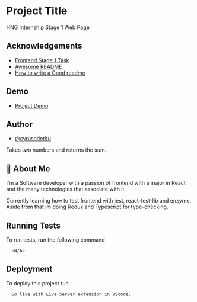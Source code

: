 # Project Title

HNG Internship Stage 1 Web Page

## Acknowledgements

- [Frontend Stage 1 Task](https://hngix.slack.com/archives/C05QU2Y9SSY/p1693909484734409)
- [Awesome README](https://github.com/matiassingers/awesome-readme)
- [How to write a Good readme](https://bulldogjob.com/news/449-how-to-write-a-good-readme-for-your-github-project)

## Demo

- [Project Demo](https://cyrusnderitu.github.io/HNG-Internship-Stage-1/)

## Author

- [@cyrusnderitu](https://www.github.com/cyrusnderitu)

Takes two numbers and returns the sum.

## 🚀 About Me

I'm a Software developer with a passion of frontend with a major in React and the many technologies that associate with it.

Currently learning how to test frontend with jest, react-test-lib and enzyme. Aside from that im doing Redux and Typescript for type-checking.

## Running Tests

To run tests, run the following command

```bash
  <N/A>
```

## Deployment

To deploy this project run

```bash
  Go live with Live Server extension in VScode.
```
